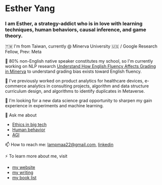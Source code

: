 # Esther Yang 

### I am Esther, a strategy-addict who is in love with learning techniques, human behaviors, causal inference, and game theory. 
🇹🇼  I'm from Taiwan, currently @ Minerva University 🇺🇸 / Google Research Fellow, Prev: Meta

🔭 80% non-English native speaker constitutes my school, so I'm currently working on NLP research [Understand How English Fluency Affects Grading in Minerva](https://www.notion.so/selflearning/Project-Summary-c17648b746d147a286a6c057d5c55d10) to understand grading bias exists toward English fluency. 

🌱 I've previously worked on product analytics for healthcare devices, e-commerce analytics in consulting projects, algorithm and data structure curriculum design, and algorithms to identify duplicates in Metaverse.  

🤔 I'm looking for a new data science grad opportunity to sharpen my gain experience in experiments and machine learning.  

💬 Ask me about 
- [Ethics in big tech](https://lampmaa22.medium.com/ethics-in-big-tech-intro-ad9331515275)
- [Human behavior](https://selflearning.notion.site/Behave-7e64beba9f35405a857ebc6c020f9ba8)
- [AGI](https://www.notion.so/selflearning/A-Thousand-Brains-b813ebcdddc0424ebb4356f1de6f2a29)

📫 How to reach me: lampmaa22@gmail.com, [linkedin](https://www.linkedin.com/in/esther-yang1997/)

⚡️ To learn more about me, visit 
- [my website](https://www.notion.so/selflearning/Esther-Yang-693c2bb1cba7461e8dc7e6c47ea3fe5f)
- [my writing](https://lampmaa22.medium.com/capstone-side-project-management-best-practices-a416086351c0)
- [my book list](https://www.notion.so/selflearning/Readwise-376bddcc2dbf4f71ae220400e64f5a7b)

